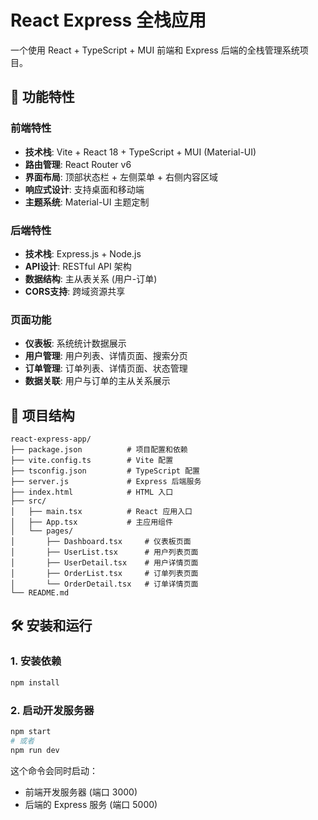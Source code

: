 # React Express 全栈应用

一个使用 React + TypeScript + MUI 前端和 Express 后端的全栈管理系统项目。

## 🚀 功能特性

### 前端特性
- **技术栈**: Vite + React 18 + TypeScript + MUI (Material-UI)
- **路由管理**: React Router v6
- **界面布局**: 顶部状态栏 + 左侧菜单 + 右侧内容区域
- **响应式设计**: 支持桌面和移动端
- **主题系统**: Material-UI 主题定制

### 后端特性
- **技术栈**: Express.js + Node.js
- **API设计**: RESTful API 架构
- **数据结构**: 主从表关系 (用户-订单)
- **CORS支持**: 跨域资源共享

### 页面功能
- **仪表板**: 系统统计数据展示
- **用户管理**: 用户列表、详情页面、搜索分页
- **订单管理**: 订单列表、详情页面、状态管理
- **数据关联**: 用户与订单的主从关系展示

## 📁 项目结构

```
react-express-app/
├── package.json          # 项目配置和依赖
├── vite.config.ts        # Vite 配置
├── tsconfig.json         # TypeScript 配置
├── server.js             # Express 后端服务
├── index.html            # HTML 入口
├── src/
│   ├── main.tsx          # React 应用入口
│   ├── App.tsx           # 主应用组件
│   └── pages/
│       ├── Dashboard.tsx     # 仪表板页面
│       ├── UserList.tsx      # 用户列表页面
│       ├── UserDetail.tsx    # 用户详情页面
│       ├── OrderList.tsx     # 订单列表页面
│       └── OrderDetail.tsx   # 订单详情页面
└── README.md
```

## 🛠️ 安装和运行

### 1. 安装依赖
```bash
npm install
```

### 2. 启动开发服务器
```bash
npm start
# 或者
npm run dev
```

这个命令会同时启动：
- 前端开发服务器 (端口 3000)
- 后端的 Express 服务 (端口 5000)
